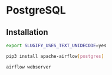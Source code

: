 # PostgreSQL

## Installation

```sh
export SLUGIFY_USES_TEXT_UNIDECODE=yes​
```

```sh
pip3 install apache-airflow[postgres]
```

```sh
airflow webserver
```
